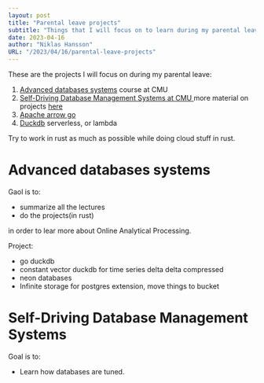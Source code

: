 ```yaml
---
layout: post
title: "Parental leave projects"
subtitle: "Things that I will focus on to learn during my parental leave"
date: 2023-04-16
author: "Niklas Hansson"
URL: "/2023/04/16/parental-leave-projects"
---
```


These are the projects I will focus on during my parental leave: 

1) [Advanced databases systems](https://15721.courses.cs.cmu.edu/spring2023/) course at CMU
2) [Self-Driving Database Management Systems at CMU
](https://15799.courses.cs.cmu.edu/spring2022/project1.html) more material on projects [here](https://15799.courses.cs.cmu.edu/spring2022/syllabus.html#project1)
3) [Apache arrow go](https://pkg.go.dev/github.com/apache/arrow/go/arrow)
4) [Duckdb](https://duckdb.org/) serverless, or lambda

Try to work in rust as much as possible while doing cloud stuff in rust. 

# Advanced databases systems

Gaol is to: 
- summarize all the lectures
- do the projects(in rust)

in order to lear more about Online Analytical Processing. 

Project: 
- go duckdb
- constant vector duckdb for time series delta delta compressed
- neon databases
- Infinite storage for postgres extension, move things to bucket


# Self-Driving Database Management Systems

Goal is to: 
- Learn how databases are tuned. 